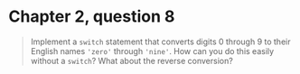 # Chapter 2, question 8

> Implement a `switch` statement that converts digits 0 through 9 to their English names `'zero'` through `'nine'`. How can you do this easily without a `switch`? What about the reverse conversion?
